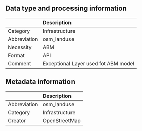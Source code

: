 ## Data type and processing information 

|              | Description                          |
|:-------------|:-------------------------------------|
| Category     | Infrastructure                       |
| Abbreviation | osm_landuse                          |
| Necessity    | ABM                                  |
| Format       | API                                  |
| Comment      | Exceptional Layer used fot ABM model |

## Metadata information 

|              | Description    |
|:-------------|:---------------|
| Abbreviation | osm_landuse    |
| Category     | Infrastructure |
| Creator      | OpenStreetMap  |